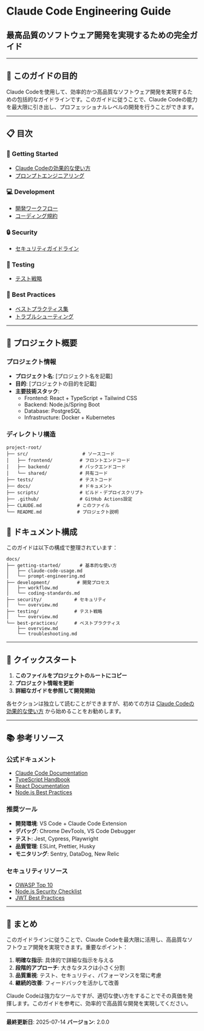 # Claude Code Engineering Guide
## 最高品質のソフトウェア開発を実現するための完全ガイド

---

## 🎯 このガイドの目的

Claude Codeを使用して、効率的かつ高品質なソフトウェア開発を実現するための包括的なガイドラインです。このガイドに従うことで、Claude Codeの能力を最大限に引き出し、プロフェッショナルレベルの開発を行うことができます。

---

## 📋 目次

### 🚀 Getting Started
- [Claude Codeの効果的な使い方](docs/getting-started/claude-code-usage.md)
- [プロンプトエンジニアリング](docs/getting-started/prompt-engineering.md)

### 💻 Development
- [開発ワークフロー](docs/development/workflow.md)
- [コーディング規約](docs/development/coding-standards.md)

### 🔒 Security
- [セキュリティガイドライン](docs/security/overview.md)

### 🧪 Testing
- [テスト戦略](docs/testing/overview.md)

### 🌟 Best Practices
- [ベストプラクティス集](docs/best-practices/overview.md)
- [トラブルシューティング](docs/best-practices/troubleshooting.md)

---

## 🚀 プロジェクト概要

### プロジェクト情報
- **プロジェクト名**: [プロジェクト名を記載]
- **目的**: [プロジェクトの目的を記載]
- **主要技術スタック**: 
  - Frontend: React + TypeScript + Tailwind CSS
  - Backend: Node.js/Spring Boot
  - Database: PostgreSQL
  - Infrastructure: Docker + Kubernetes

### ディレクトリ構造
```
project-root/
├── src/                    # ソースコード
│   ├── frontend/          # フロントエンドコード
│   ├── backend/           # バックエンドコード
│   └── shared/            # 共有コード
├── tests/                 # テストコード
├── docs/                  # ドキュメント
├── scripts/               # ビルド・デプロイスクリプト
├── .github/               # GitHub Actions設定
├── CLAUDE.md             # このファイル
└── README.md             # プロジェクト説明
```

## 📖 ドキュメント構成

このガイドは以下の構成で整理されています：

```
docs/
├── getting-started/       # 基本的な使い方
│   ├── claude-code-usage.md
│   └── prompt-engineering.md
├── development/          # 開発プロセス
│   ├── workflow.md
│   └── coding-standards.md
├── security/            # セキュリティ
│   └── overview.md
├── testing/             # テスト戦略
│   └── overview.md
└── best-practices/      # ベストプラクティス
    ├── overview.md
    └── troubleshooting.md
```

---

## 🎯 クイックスタート

1. **このファイルをプロジェクトのルートにコピー**
2. **プロジェクト情報を更新**
3. **詳細なガイドを参照して開発開始**

各セクションは独立して読むことができますが、初めての方は [Claude Codeの効果的な使い方](docs/getting-started/claude-code-usage.md) から始めることをお勧めします。

---

## 📚 参考リソース

### 公式ドキュメント
- [Claude Code Documentation](https://docs.anthropic.com/claude-code)
- [TypeScript Handbook](https://www.typescriptlang.org/docs/)
- [React Documentation](https://react.dev/)
- [Node.js Best Practices](https://github.com/goldbergyoni/nodebestpractices)

### 推奨ツール
- **開発環境**: VS Code + Claude Code Extension
- **デバッグ**: Chrome DevTools, VS Code Debugger
- **テスト**: Jest, Cypress, Playwright
- **品質管理**: ESLint, Prettier, Husky
- **モニタリング**: Sentry, DataDog, New Relic

### セキュリティリソース
- [OWASP Top 10](https://owasp.org/www-project-top-ten/)
- [Node.js Security Checklist](https://blog.risingstack.com/node-js-security-checklist/)
- [JWT Best Practices](https://tools.ietf.org/html/rfc8725)

---

## 🎯 まとめ

このガイドラインに従うことで、Claude Codeを最大限に活用し、高品質なソフトウェア開発を実現できます。重要なポイント：

1. **明確な指示**: 具体的で詳細な指示を与える
2. **段階的アプローチ**: 大きなタスクは小さく分割
3. **品質重視**: テスト、セキュリティ、パフォーマンスを常に考慮
4. **継続的改善**: フィードバックを活かして改善

Claude Codeは強力なツールですが、適切な使い方をすることでその真価を発揮します。このガイドを参考に、効率的で高品質な開発を実現してください。

---

**最終更新日**: 2025-07-14
**バージョン**: 2.0.0

